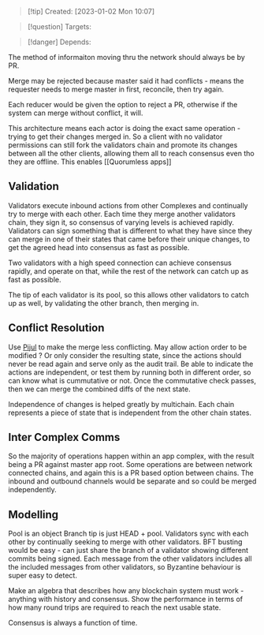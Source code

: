 
>[!tip] Created: [2023-01-02 Mon 10:07]

>[!question] Targets: 

>[!danger] Depends: 

The method of informaiton moving thru the network should always be by PR.

Merge may be rejected because master said it had conflicts - means the requester needs to merge master in first, reconcile, then try again.

Each reducer would be given the option to reject a PR, otherwise if the system can merge without conflict, it will.

This architecture means each actor is doing the exact same operation - trying to get their changes merged in.  So a client with no validator permissions can still fork the validators chain and promote its changes between all the other clients, allowing them all to reach consensus even tho they are offline.  This enables [[Quorumless apps]]

## Validation
Validators execute inbound actions from other Complexes and continually try to merge with each other.  Each time they merge another validators chain, they sign it, so consensus of varying levels is achieved rapidly.  Validators can sign something that is different to what they have since they can merge in one of their states that came before their unique changes, to get the agreed head into consensus as fast as possible.

Two validators with a high speed connection can achieve consensus rapidly, and operate on that, while the rest of the network can catch up as fast as possible.

The tip of each validator is its pool, so this allows other validators to catch up as well, by validating the other branch, then merging in.

## Conflict Resolution
Use [Pijul](https://pijul.org/) to make the merge less conflicting.
May allow action order to be modified ? Or only consider the resulting state, since the actions should never be read again and serve only as the audit trail.  Be able to indicate the actions are independent, or test them by running both in different order, so can know what is cummutative or not.  Once the commutative check passes, then we can merge the combined diffs of the next state.

Independence of changes is helped greatly by multichain.  Each chain represents a piece of state that is independent from the other chain states.

## Inter Complex Comms
So the majority of operations happen within an app complex, with the result being a PR against master app root.  Some operations are between network connected chains, and again this is a PR based option between chains.  The inbound and outbound channels would be separate and so could be merged independently.

## Modelling
Pool is an object
Branch tip is just HEAD + pool.
Validators sync with each other by continually seeking to merge with other validators.
BFT busting would be easy - can just share the branch of a validator showing different commits being signed.
Each message from the other validators includes all the included messages from other validators, so Byzantine behaviour is super easy to detect.

Make an algebra that describes how any blockchain system must work - anything with history and consensus.  Show the performance in terms of how many round trips are required to reach the next usable state.

Consensus is always a function of time.
